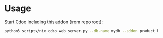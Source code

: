# Usage

Start Odoo including this addon (from repo root):

```bash
python3 scripts/nix_odoo_web_server.py --db-name mydb --addon product_brand
```
